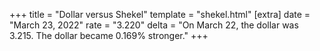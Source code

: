 +++
title = "Dollar versus Shekel"
template = "shekel.html"
[extra]
date = "March 23, 2022"
rate = "3.220"
delta = "On March 22, the dollar was 3.215. The dollar became 0.169% stronger."
+++
